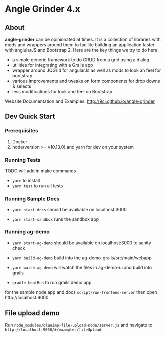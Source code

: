 # Angle Grinder 4.x

## About
__angle-grinder__ can be opinionated at times. It is a collection of libraries with mods and wrappers around them to facilite building an application faster with anglularJS and Bootstrap 2.
Here are the key things we try to do here:

- a simple generic framework to do CRUD from a grid using a dialog
- utilities for integrating with a Grails app
- wrapper around JQGrid for angularJs as well as mods to look an feel for bootstrap
- various improvements and tweaks on form components for drop downs & selects
- less modifications for look and feel on Bootstrap

Website Documentation and Examples: http://9ci.github.io/angle-grinder

## Dev Quick Start

### Prerequisites

1. Docker
2. node(version >= v10.13.0) and yarn for dev on your system

### Running Tests

TODO will add in make commands

- `yarn` to install
- `yarn test` to run all tests

### Running Sample Docs

- `yarn start-docs` should be availiable on localhost:3000

- `yarn start-sandbox` runs the sandbox app

### Running ag-demo

- `yarn start-ag-demo` should be available on localhost:3000 to sanity check

- `yarn build-ag-demo` build into the ag-demo-grails/src/main/webapp

- `yarn watch-ag-demo` will watch the files in ag-demo-ui and build into grails

- `gradle bootRun` to run grails demo app


for the sample node app and docs
`script/run-frontend-server`
then open http://localhost:9000

## File upload demo

Run `node_modules/blueimp-file-upload-node/server.js`
and navigate to `http://localhost:9000/#/examples/fileUpload`

